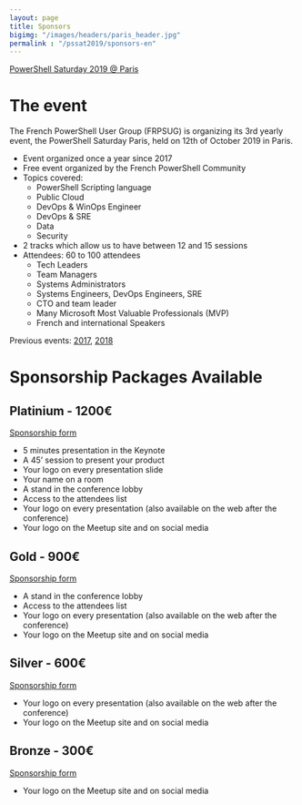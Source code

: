 ```yaml
---
layout: page
title: Sponsors
bigimg: "/images/headers/paris_header.jpg"
permalink : "/pssat2019/sponsors-en"
---
```


[PowerShell Saturday 2019 @ Paris](/powershellsat-2019en)

# The event

The French PowerShell User Group (FRPSUG) is organizing its 3rd yearly event, the PowerShell Saturday Paris, held on 12th of October 2019 in Paris.

* Event organized once a year since 2017
* Free event organized by the French PowerShell Community
* Topics covered:
  * PowerShell Scripting language
  * Public Cloud
  * DevOps & WinOps Engineer
  * DevOps & SRE
  * Data
  * Security
* 2 tracks which allow us to have between 12 and 15 sessions
* Attendees: 60 to 100 attendees
  * Tech Leaders
  * Team Managers
  * Systems Administrators
  * Systems Engineers, DevOps Engineers, SRE
  * CTO and team leader
  * Many Microsoft Most Valuable Professionals (MVP)
  * French and international Speakers

Previous events: [2017](https://www.meetup.com/FrenchPSUG/events/239169341/), [2018](https://www.meetup.com/FrenchPSUG/events/247765024/)

# Sponsorship Packages Available

## Platinium - 1200€

[Sponsorship form](https://docs.google.com/forms/d/e/1FAIpQLSc5vnWfNBov1hT15xwjGSTiMcZNkGHADg0nfVxDM4Fy1krz8g/viewform?usp=sf_link)

* 5 minutes presentation in the Keynote
* A 45’ session to present your product
* Your logo on every presentation slide
* Your name on a room
* A stand in the conference lobby
* Access to the attendees list
* Your logo on every presentation (also available on the web after the conference)
* Your logo on the Meetup site and on social media

## Gold - 900€

[Sponsorship form](https://docs.google.com/forms/d/e/1FAIpQLSc5vnWfNBov1hT15xwjGSTiMcZNkGHADg0nfVxDM4Fy1krz8g/viewform?usp=sf_link)

* A stand in the conference lobby
* Access to the attendees list
* Your logo on every presentation (also available on the web after the conference)
* Your logo on the Meetup site and on social media

## Silver - 600€

[Sponsorship form](https://docs.google.com/forms/d/e/1FAIpQLSc5vnWfNBov1hT15xwjGSTiMcZNkGHADg0nfVxDM4Fy1krz8g/viewform?usp=sf_link)

* Your logo on every presentation (also available on the web after the conference)
* Your logo on the Meetup site and on social media

## Bronze - 300€

[Sponsorship form](https://docs.google.com/forms/d/e/1FAIpQLSc5vnWfNBov1hT15xwjGSTiMcZNkGHADg0nfVxDM4Fy1krz8g/viewform?usp=sf_link)

* Your logo on the Meetup site and on social media
